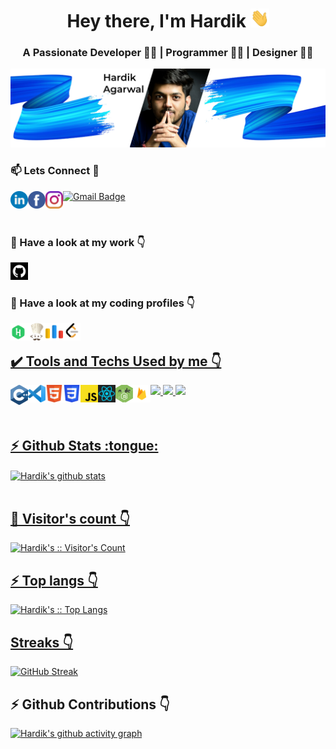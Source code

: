 <!-- ### Hi there 👋 -->
<h1 align="center">Hey there, I'm Hardik <img src="./gif/Hi.gif" height="30px" width="30px"></h1>
<h3 align="center">A Passionate Developer 👨‍💻 | Programmer 👨‍💻 | Designer 👨‍🎨</h3>
<img src = "./pngs/Banner.png" style="max-width:100%;"/>
<h3>📫 Lets Connect 🤝</h3>
<a href="https://www.linkedin.com/in/hardik-agarwal-9745ba197/">
  <img align="left" alt="Hardik's Linkedin" width="28px" src="./svgs/linkedin.svg" />
</a>
<a href="https://www.facebook.com/hardikagar">
  <img align="left" alt="Hardik's Facebook" width="28px" src="./svgs/facebook.svg" />
</a>
<a href="https://www.instagram.com/x.hardik.xx/">
  <img align="left" alt="Hardik's Instagram" width="28px" src="./svgs/instagram.svg" />
</a>

[![Gmail Badge](https://img.shields.io/badge/-agarwalhardik562@gmail.com-c14438?style=flat-square&logo=Gmail&logoColor=white&link=mailto:agarwalhardik562@gmail.com)](mailto:agarwalhardik562@gmail.com)

<br/>

<h3>🔭 Have a look at my work 👇</h3>
<a href="https://github.com/Harry-dotc">
  <img alt="Hardik's Github" width="28px" src="./pngs/github.png" />
</a>
<!-- <a href="https://www.behance.net/hardikagarwal4">
  <img alt="Hardik's Behance" width="28px" src="./svgs/behance.svg" />
</a> -->
<h3>🌱 Have a look at my coding profiles 👇</h3>
<a href="https://www.hackerrank.com/agarwalhardik562">
  <img align="left" alt="Hardik's Hackerrank" width="28px" src="./svgs/hackerrank.svg" />
</a>
<a href="https://www.codechef.com/users/harryy_0112">
  <img align="left" alt="Hardik's Codechef" width="28px" src="./pngs/codechef.png" />
</a>
<a href="https://codeforces.com/profile/harrydotin">
  <img align="left" alt="Hardik's Codeforces" width="28px" src="./pngs/codeforces.png" />
</a>
<a href="https://leetcode.com/harryy_0112/">
  <img align="left" alt="Hardik's Leetcode" width="28px" src="./pngs/leetCode.png" />
<br/>

<h2> ✔️ Tools and Techs Used by me 👇</h2>
<img align="left" alt="Hardik's C++" width="28px" src="./svgs/c.svg" />
 <img src = "https://img.icons8.com/dusk/2x/python.png" width="60px"/>
<img align="left" alt="Hardik's vs" width="28px" src="./svgs/vs.svg" />
<img src="https://img.icons8.com/color/64/000000/git.png"/>
<img align="left" alt="Hardik's HTML" width="28px" src="./svgs/HTML.svg" />
<img align="left" alt="Hardik's CSS" width="28px" src="./pngs/CSS3.svg.png" />
<img align="left" alt="Hardik's JS" width="28px" src="./pngs/js.png" />
 <!-- <img src="https://img.icons8.com/color/64/000000/typescript.png"/> -->
<img align="left" alt="Hardik's React" width="28px" src="./svgs/react.svg" />
<img align="left" alt="Hardik's Node" width="28px" src="./pngs/node.png" />
<img src = "https://img.icons8.com/color/2x/mongodb.png" width="60px"/>
<img align="left" alt="Hardik's Firebase" width="28px" src="./pngs/firebase.png" />
<!-- <img align="left" alt="Hardik's Angular" width="28px" src="./svgs/angular.svg" /> -->
<!-- <img align="left" alt="Hardik's Flutter" width="28px" src="./pngs/flutter.png" /> -->
<!-- <img align="left" alt="Hardik's Dart" width="28px" src="./svgs/dart.svg" /> -->
<!-- <img align="left" alt="Hardik's CSS" width="28px" src="./svgs/clion.svg" /> -->

<br/>
<br/>
<br/>

<h2>⚡ Github Stats :tongue:</h2>

<a href="https://github.com/Harry-dotc">
 <img align="center" src="https://github-readme-stats.vercel.app/api?username=Harry-dotc&show_icons=true&theme=nord&line_height=27" alt="Hardik's github stats"/>
<br/>
<br/>

<h2>👯 Visitor's count 👇</h2>

<p><img src="https://profile-counter.glitch.me/%7BHarry-dotc%7D/count.svg" alt="Hardik's :: Visitor's Count" /></p>

<h2>⚡ Top langs 👇</h2>

<p><img src="https://github-readme-stats.vercel.app/api/top-langs/?username=Harry-dotc&langs_count=10&theme=nord&layout=compact" alt="Hardik's :: Top Langs" /></p>

<h2> Streaks 👇</h2>

[![GitHub Streak](http://github-readme-streak-stats.herokuapp.com?user=Harry-dotc&theme=nord&date_format=M%20j%5B%2C%20Y%5D)](https://git.io/streak-stats)

<h2>⚡ Github Contributions 👇</h2>

[![Hardik's github activity graph](https://activity-graph.herokuapp.com/graph?username=Harry-dotc&theme=nord)](https://git.io/Harry-dotc)

<!--
**Harry-dotc/Harry-dotc** is a ✨ _special_ ✨ repository because its `README.md` (this file) appears on your GitHub profile.

Here are some ideas to get you started:

- 🔭 I’m currently working on ...
- 🌱 I’m currently learning ...
- 👯 I’m looking to collaborate on ...
- 🤔 I’m looking for help with ...
- 💬 Ask me about ...
- 📫 How to reach me: ...
- 😄 Pronouns: ...
- ⚡ Fun fact: ...
  -->

<!--
**Harry-dotc/Harry-dotc** is a ✨ _special_ ✨ repository because its `README.md` (this file) appears on your GitHub profile.

Here are some ideas to get you started:

- 🔭 I’m currently working on ...
- 🌱 I’m currently learning ...
- 👯 I’m looking to collaborate on ...
- 🤔 I’m looking for help with ...
- 💬 Ask me about ...
- 📫 How to reach me: ...
- 😄 Pronouns: ...
- ⚡ Fun fact: ...
-->
